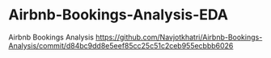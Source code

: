 # Airbnb-Bookings-Analysis-EDA
Airbnb Bookings Analysis 
https://github.com/Navjotkhatri/Airbnb-Bookings-Analysis/commit/d84bc9dd8e5eef85cc25c51c2ceb955ecbbb6026
